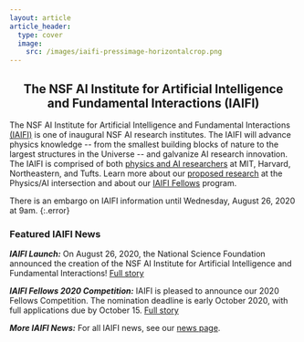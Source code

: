 ```yaml
---
layout: article
article_header:
  type: cover
  image:
    src: /images/iaifi-pressimage-horizontalcrop.png
---
```


<!---
<a href="images/iaifi-pressimage.png">
<img src="images/iaifi-pressimage-horizontalcrop.png" alt="NSF AI Institute for Artificial Intelligence and Fundamental Interactions" title="Image credit:  IAIFI composite using agsandrew - stock.adobe.com" width="100%">
</a>
--->

<h2><center>The NSF AI Institute for Artificial Intelligence <br> and Fundamental Interactions (IAIFI)</center></h2>


The NSF AI Institute for Artificial Intelligence and Fundamental Interactions [(IAIFI)](/about.html) is one of inaugural NSF AI research institutes. The IAIFI will advance physics knowledge -- from the smallest building blocks of nature to the largest structures in the Universe -- and galvanize AI research innovation. The IAIFI is comprised of both [physics and AI researchers](/people.html) at MIT, Harvard, Northeastern, and Tufts.  Learn more about our [proposed research](/research.html) at the Physics/AI intersection and about our [IAIFI Fellows](/fellows.html) program.

There is an embargo on IAIFI information until Wednesday, August 26, 2020 at 9am.
{:.error}

### Featured IAIFI News

***IAIFI Launch:*** On August 26, 2020, the National Science Foundation announced the creation of the NSF AI Institute for Artificial Intelligence and Fundamental Interactions! [Full story](iaifi-news.html#iaifi-launch)

***IAIFI Fellows 2020 Competition:*** IAIFI is pleased to announce our 2020 Fellows Competition. The nomination deadline is early October 2020, with full applications due by October 15. [Full story](iaifi-news.html#iaifi-fellows-2020-competition)

***More IAIFI News:*** For all IAIFI news, see our [news page](/iaifi-news.html).
